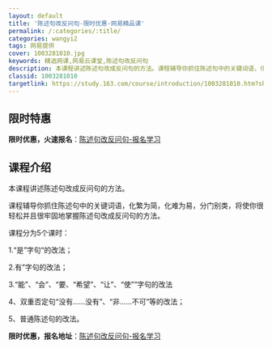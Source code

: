 ```yaml
---
layout: default
title: '陈述句改反问句-限时优惠-网易精品课'
permalink: /:categories/:title/
categories: wangyi2
tags: 网易提供
cover: 1003281010.jpg
keywords: 精选网课,网易云课堂,陈述句改反问句
description: 本课程讲述陈述句改成反问句的方法。课程辅导你抓住陈述句中的关键词语，化繁为简，化难为易，分门别类，将使你很轻松并且很牢固
classid: 1003281010
targetlink: https://study.163.com/course/introduction/1003281010.htm?share=1&shareId=1025206652&utm_campaign=share&utm_medium=iphoneShare&utm_source=&utm_u=1025206652
---
```


## 限时特惠

**限时优惠，火速报名**：[陈述句改反问句-报名学习](https://study.163.com/course/introduction/1003281010.htm?share=1&shareId=1025206652&utm_campaign=share&utm_medium=iphoneShare&utm_source=&utm_u=1025206652)

## 课程介绍

本课程讲述陈述句改成反问句的方法。

课程辅导你抓住陈述句中的关键词语，化繁为简，化难为易，分门别类，将使你很轻松并且很牢固地掌握陈述句改成反问句的方法。

课程分为5个课时：

1.“是”字句“的改法；

2.有”字句的改法；

3.“能”、“会”、“要、“希望”、“让”、“使””字句的改法

4、双重否定句“没有……没有”、“非……不可”等的改法；

5、普通陈述句的改法。

**限时优惠，报名地址**：[陈述句改反问句-报名学习](https://study.163.com/course/introduction/1003281010.htm?share=1&shareId=1025206652&utm_campaign=share&utm_medium=iphoneShare&utm_source=&utm_u=1025206652)


